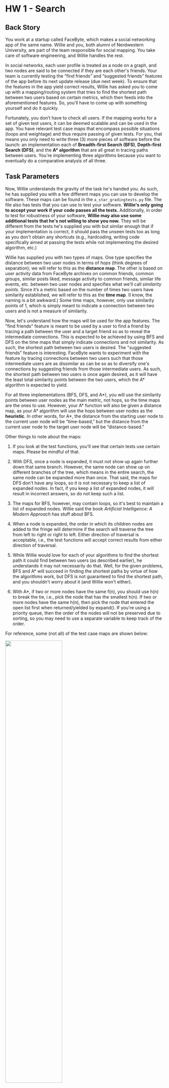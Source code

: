 # HW 1 - Search

## Back Story

You work at a startup called FaceByte, which makes a social networking app of the same name. Willie and you, both alumni of Nerdwestern University, are part of the team responsible for social mapping. You take care of software engineering, and Willie handles the rest. 

In social networks, each user profile is treated as a node on a graph, and two nodes are said to be connected if they are each other's friends. Your team is currently testing the “find friends” and “suggested friends” features of the app before its next update release (due next week). To ensure that the features in the app yield correct results, Willie has asked you to come up with a mapping/routing system that tries to find the shortest path between two users based on certain metrics, which then feeds into the aforementioned features. So, you'll have to come up with something yourself and do it quickly. 

Fortunately, you don’t have to check all users. If the mapping works for a set of given test users, it can be deemed scalable and can be used in the app. You have relevant test case maps that encompass possible situations (loops and weightage) and thus require passing of given tests. For you, that means you only need to write three (3) more pieces of software before the launch: an implementation each of **Breadth-first Search (BFS)**, **Depth-first Search (DFS)**, and the **A\* algorithm** that are all great in tracing paths between users. You're implementing three algorithms because you want to eventually do a comparative analysis of all three.

## Task Parameters

Now, Willie understands the gravity of the task he's handed you. As such, he has supplied you with a few different maps you can use to develop the software. These maps can be found in the `a_star_gradingtests.py` file. The file also has tests that you can use to test your software. **Willie's only going to accept your work if your code passes all the tests.** Additionally, in order to test for robustness of your software, **Willie may also use some additional tests that he's not willing to show you now.** They will be different from the tests he's supplied you with but similar enough that if your implementation is correct, it should pass the unseen tests too as long as you don't obtain any shortcuts (e.g., hardcoding, writing code specifically aimed at passing the tests while not implementing the desired algorithm, etc.)

Willie has supplied you with two types of maps. One type specifies the distance between two user nodes in terms of *hops* (think degrees of separation); we will refer to this as the **distance map**. The other is based on user activity data from FaceByte archives on common friends, common groups, similar posts liked, message activity to common friends, similar life events, etc. between two user nodes and specifies what we'll call *similarity points*. Since it’s a metric based on the number of times two users have similarity established, we will refer to this as the **time map**. (I know, the naming is a bit awkward.) Some time maps, however, only use similarity points of 1, which is simply meant to indicate a connection between two users and is not a measure of similarity.

Now, let's understand how the maps will be used for the app features. The "find friends" feature is meant to be used by a user to find a friend by tracing a path between the user and a target friend so as to reveal the intermediate connections. This is expected to be achieved by using BFS and DFS on the time maps that simply indicate connections and not similarity. As such, the shortest path between two users is desired. The "suggested friends" feature is interesting. FaceByte wants to experiment with the feature by tracing connections between two users such that those intermediate users are as dissimilar as can be so as to diversify one's connections by suggesting friends from those intermediate users. As such, the shortest path between two  users is once again desired, as it will have the least total similarity points between the two users, which the A* algorithm is expected to yield.

For all three implementations (BFS, DFS, and A\*), you will use the similarity points between user nodes as the main metric, not hops, so the time maps are the ones to use. However, your A* function will also be given a distance map, as your A* algorithm will use the hops between user nodes as the **heuristic**. In other words, for A\*, the distance from the starting user node to the current user node will be “time-based,” but the distance from the current user node to the target user node will be “distance-based.”

Other things to note about the maps:

1. If you look at the test functions, you'll see that certain tests use certain maps. Please be mindful of that.

2. With DFS, once a node is expanded, it must not show up again further down that same branch. However, the same node can show up on different branches of the tree, which means in the entire search, the same node can be expanded more than once. That said, the maps for DFS don't have any loops, so it is not necessary to keep a list of expanded nodes. In fact, if you keep a list of expanded nodes, it will result in incorrect answers, so do not keep such a list.

3. The maps for BFS, however, may contain loops, so it's best to maintain a list of expanded nodes. Willie said the book *Artificial Intelligence: A Modern Approach*  has stuff about BFS.

4. When a node is expanded, the order in which its children nodes are added to the fringe will determine if the search will traverse the tree from left to right or right to left. Either direction of traversal is acceptable, i.e., the test functions will accept correct results from either direction of traversal.

5. While Willie would love for each of your algorithms to find the shortest path it could find between two users (as described earlier), he understands it may not necessarily do that. Well, for the given problems, BFS and A* will succeed in finding the shortest paths by virtue of how the algorithms work, but DFS is not guaranteed to find the shortest path, and you shouldn't worry about it (and Willie won't either).

6. With A*, if two or more nodes have the same f(n), you should use h(n) to break the tie, i.e., pick the node that has the smallest h(n). If two or more nodes have the same h(n), then pick the node that entered the open list first when returned/yielded by expand(). If you're using a priority queue, then the order of the nodes will not be preserved due to sorting, so you may need to use a separate variable to keep track of the order.

For reference, some (not all) of the test case maps are shown below:

<img src="time_map1.jpg" width="60%">

<img src="time_map2.jpg" width="60%">

<img src="time_map5.jpg" width="60%">

<img src="time_mapT.jpg" width="60%">

<img src="time_mapM.jpg" width="60%"> 

When passed to your A\* implementation, both the time map and the distance map are stored in the same format (a Python dictionary). Following is an example time map:

```python
Time_map = {

'John_Stevens':	{'John_Stevens':None,'John_Doe':4,'Kim_Lee':3,'Raj_Gupta':None,'Walter_Walker':1,'Alex_Robbinson':None,'Mariana_Cardoso':None},
'John_Doe':
{'John_Stevens':4,'John_Doe':None,'Kim_Lee':4,'Raj_Gupta':3,'Walter_Walker':None,'Alex_Robbinson':None,'Mariana_Cardoso':None},

'Kim_Lee':
{'John_Stevens':4,'John_Doe':4,'Kim_Lee':None,'Raj_Gupta':None,'Walter_Walker':None,'Alex_Robbinson':None,'Mariana_Cardoso':None},

'Raj_Gupta':
{'John_Stevens':None,'John_Doe':4,'Kim_Lee':None,'Raj_Gupta':None,'Walter_Walker':None,'Alex_Robbinson':None,'Mariana_Cardoso':2},

'Walter_Walker':
{'John_Stevens':1,'John_Doe':None,'Kim_Lee':None,'Raj_Gupta':None,'Walter_Walker':None,'Alex_Robbinson':1,'Mariana_Cardoso':None},

'Alex_Robbinson':
{'John_Stevens':None,'John_Doe':None,'Kim_Lee':None,'Raj_Gupta':None,'Walter_Walker':2,'Alex_Robbinson':None,'Mariana_Cardoso':5},

'Mariana_Cardoso':
{'John_Stevens':None,'John_Doe':None,'Kim_Lee':None,'Raj_Gupta':3,'Walter_Walker':None,'Alex_Robbinson':5,'Mariana_Cardoso':None}}
```

In this example, the similarity points between John Stevens and Kim Lee is `3`. `None` indicates that there is no similarity data between the two user nodes. It is also noteworthy that the similarity points established on the two sides of the same connecting path can be different. This is due to the difference in weightage of similarity points established due to more general events, likes, etc. in one direction versus personal events, likes, identity, etc. in other directions.

## Project Deliverable

For this homework, you must implement all three (3) functions in `student_code.py`. Each function must return a path from user node `start` to user node `end`.

**The tests provided with this project assume the use of Python 3. We recommend Python 3.6 or above.**

Note that:

* The result must be a list of strings. Each string contains _only_ the name of a user node. The order of the strings in the list denotes the order in which the user nodes are reached along the path;
* The result list should _begin_ with the name of the `start` user node and _terminate_ with the name of the `end` user node. (Thus, the connecting path from `A` to `A` is the list `[A]`).

Your `a_star_search` function must implement an A\* **graph** search algorithm, and it must use the `expand` function in `expand.py`. With the `expand` function, we can verify that the correct number of nodes are expanded. As a reminder, graph search algorithms do not expand nodes that have already been visited. 

Your BFS and DFS implementations will essentially be **tree** search algorithms operating on the graphs that the maps form. Right, the maps are graphs, but for BFS and DFS, you will implement tree searches on those graphs. Now, just because they are tree searches, it doesn't mean nodes already visited can be expanded -- they can for DFS (see #2 under Task Parameters), but it is incorrect behavior for BFS.

Furthermore, the Autograder to be used to test your code assumes that all of the code that is needed to properly grade your assignment submission is included in `student_code.py`. Please adhere to this constraint as you develop your code. 

Additionally, you should feel invited to use Python modules for your data structures, but you need to implement A\* yourself.
